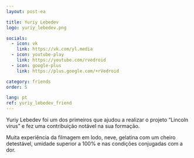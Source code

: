 ```yaml
---
layout: post-ea

title: Yuriy Lebedev
logo: yuriy_lebedev.png

socials:
  - icon: vk
    link: https://vk.com/yl.media
  - icon: youtube-play
    link: https://youtube.com/rvedroid
  - icon: google-plus
    link: https://plus.google.com/+rVedroid

category: friends
order: 5

lang: pt
ref: yuriy_lebedev_friend
---
```


Yuriy Lebedev foi um dos primeiros que ajudou a realizar o projeto “Lincoln virus” e fez uma contribuição notável na sua formação.

Muita experiência da filmagem em lodo, neve, gelatina com um cheiro detestável, umidade superior a 100% e nas condições conjugadas com a dor.
